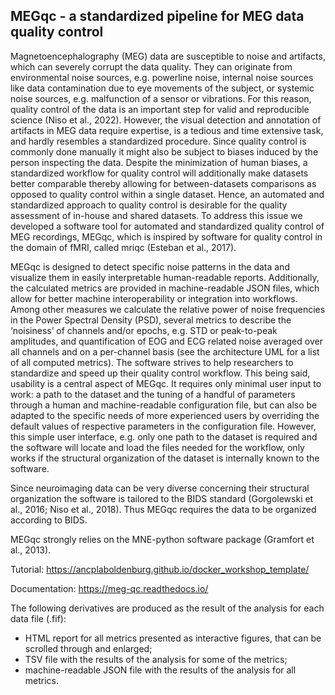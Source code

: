 ## MEGqc - a standardized pipeline for MEG data quality control

Magnetoencephalography (MEG) data are susceptible to noise and artifacts, which can severely corrupt the data quality. They can originate from environmental noise sources, e.g. powerline noise, internal noise sources like data contamination due to eye movements of the subject, or systemic noise sources, e.g. malfunction of a sensor or vibrations. For this reason, quality control of the data is an important step for valid and reproducible science (Niso et al., 2022). However, the visual detection and annotation of artifacts in MEG data require expertise, is a tedious and time extensive task, and hardly resembles a standardized procedure. Since quality control is commonly done manually it might also be subject to biases induced by the person inspecting the data. Despite the minimization of human biases, a standardized workflow for quality control will additionally make datasets better comparable thereby allowing for between-datasets comparisons as opposed to quality control within a single dataset. Hence, an automated and standardized approach to quality control is desirable for the quality assessment of in-house and shared datasets. To address this issue we developed a software tool for automated and standardized quality control of MEG recordings, MEGqc, which is inspired by software for quality control in the domain of fMRI, called mriqc (Esteban et al., 2017). 

MEGqc is designed to detect specific noise patterns in the data and visualize them in easily interpretable human-readable reports. Additionally, the calculated metrics are provided in machine-readable JSON files, which allow for better machine interoperability or integration into workflows. Among other measures we calculate the relative power of noise frequencies in the Power Spectral Density (PSD), several metrics to describe the ‘noisiness’ of channels and/or epochs, e.g. STD or peak-to-peak amplitudes, and quantification of EOG and ECG related noise averaged over all channels and on a per-channel basis (see the architecture UML for a list of all computed metrics). The software strives to help researchers to standardize and speed up their quality control workflow. This being said, usability is a central aspect of MEGqc. It requires only minimal user input to work: a path to the dataset and the tuning of a handful of parameters through a human and machine-readable configuration file, but can also be adapted to the specific needs of more experienced users by overriding the default values of respective parameters in the configuration file. However, this simple user interface, e.g. only one path to the dataset is required and the software will locate and load the files needed for the workflow, only works if the structural organization of the dataset is internally known to the software. 

Since neuroimaging data can be very diverse concerning their structural organization the software is tailored to the BIDS standard (Gorgolewski et al., 2016; Niso et al., 2018). Thus MEGqc requires the data to be organized according to BIDS. 

MEGqc strongly relies on the MNE-python software package (Gramfort et al., 2013).

Tutorial: https://ancplaboldenburg.github.io/docker_workshop_template/

Documentation: https://meg-qc.readthedocs.io/

The following derivatives are produced as the result of the analysis for each data file (.fif):

- HTML report for all metrics presented as interactive figures, that can be scrolled through and enlarged;
- TSV file with the results of the analysis for some of the metrics;
- machine-readable JSON file with the results of the analysis for all metrics.
